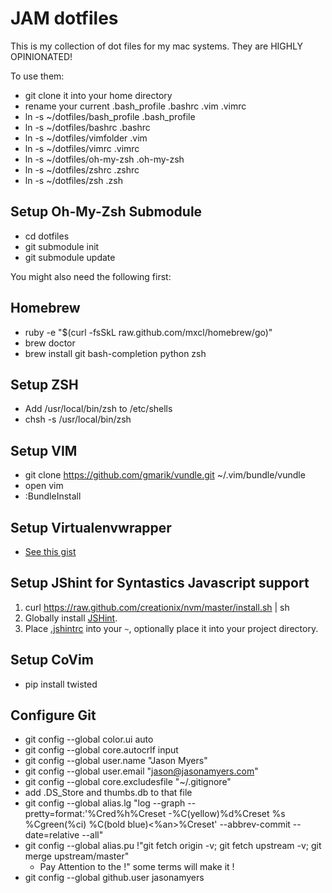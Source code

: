 # JAM dotfiles

This is my collection of dot files for my mac systems.
They are HIGHLY OPINIONATED!

To use them:

* git clone it into your home directory
* rename your current .bash_profile .bashrc .vim .vimrc
* ln -s ~/dotfiles/bash_profile .bash_profile
* ln -s ~/dotfiles/bashrc .bashrc
* ln -s ~/dotfiles/vimfolder .vim
* ln -s ~/dotfiles/vimrc .vimrc
* ln -s ~/dotfiles/oh-my-zsh .oh-my-zsh
* ln -s ~/dotfiles/zshrc .zshrc
* ln -s ~/dotfiles/zsh .zsh

## Setup Oh-My-Zsh Submodule
* cd dotfiles
* git submodule init
* git submodule update


You might also need the following first:

## Homebrew
* ruby -e "$(curl -fsSkL raw.github.com/mxcl/homebrew/go)"
* brew doctor
* brew install git bash-completion python zsh

## Setup ZSH
* Add /usr/local/bin/zsh to /etc/shells
* chsh -s /usr/local/bin/zsh

## Setup VIM
* git clone https://github.com/gmarik/vundle.git ~/.vim/bundle/vundle
* open vim
* :BundleInstall

## Setup Virtualenvwrapper
* [See this gist](https://gist.github.com/jasonamyers/6076293)

## Setup JShint for Syntastics Javascript support

1. curl https://raw.github.com/creationix/nvm/master/install.sh | sh
2. Globally install [JSHint](http://jshint.com/install/).
3. Place [.jshintrc](http://www.jshint.com/docs/#config) into your `~`, optionally place it into your project directory.

## Setup CoVim
* pip install twisted

## Configure Git
* git config --global color.ui auto
* git config --global core.autocrlf input
* git config --global user.name "Jason Myers"
* git config --global user.email "jason@jasonamyers.com"
* git config --global core.excludesfile "~/.gitignore"
* add .DS_Store and thumbs.db to that file
* git config --global alias.lg "log --graph --pretty=format:'%Cred%h%Creset -%C(yellow)%d%Creset %s %Cgreen(%ci) %C(bold blue)<%an>%Creset' --abbrev-commit --date=relative --all"
* git config --global alias.pu !"git fetch origin -v; git fetch upstream -v; git merge upstream/master"
  * Pay Attention to the !" some terms will make it !
* git config --global github.user jasonamyers
